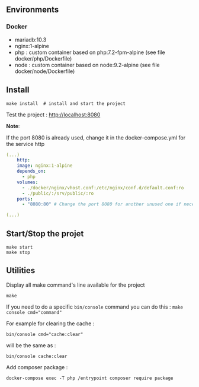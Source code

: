 
## Environments 

### Docker 

* mariadb:10.3
* nginx:1-alpine
* php : custom container based on php:7.2-fpm-alpine (see file docker/php/Dockerfile)
* node : custom container based on node:9.2-alpine (see file docker/node/Dockerfile)

## Install

    make install  # install and start the project

Test the project : [http://localhost:8080](http://localhost:8080)

**Note**:

If the port 8080 is already used, change it in the docker-compose.yml for the service http 

```yml
(...)
    http:
    image: nginx:1-alpine
    depends_on:
      - php
    volumes:
      - ./docker/nginx/vhost.conf:/etc/nginx/conf.d/default.conf:ro
      - ./public/:/srv/public/:ro
    ports:
      - "8080:80" # Change the port 8080 for another unused one if necessary

(...)
```

## Start/Stop the projet

    make start
    make stop

## Utilities

Display all make command's line available for the project

    make

If you need to do a specific `bin/console` command you can do this : `make console cmd="command"` 

For example for clearing the cache : 

    bin/console cmd="cache:clear"
    
will be the same as :
    
    bin/console cache:clear

Add composer package : 

    docker-compose exec -T php /entrypoint composer require package